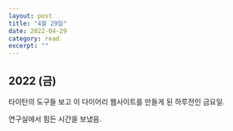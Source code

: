 ```yaml
---
layout: post
title: "4월 29일" 
date: 2022-04-29 
category: read 
excerpt: ""
---
```


## 2022 (금)

타이탄의 도구들 보고 이 다이어리 웹사이트를 만들게 된 하루전인 금요일.

연구실에서 힘든 시간을 보냈음.
